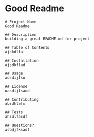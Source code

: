 # Good Readme
    
    # Project Name
    Good Readme

    ## Description
    building a great README.md for project

    ## Table of Contents
    ajskdlfa

    ## Installation
    ajsdkflad

    ## Usage
    aosdijfso

    ## License
    oasdijfsaod

    ## Contributing
    absdklafs

    ## Tests
    ahsdlfasdf
    
    ## Questions?
    asbdjfksadf
    